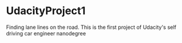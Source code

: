 # UdacityProject1
Finding lane lines on the road. This is the first project of Udacity's self driving car engineer nanodegree
